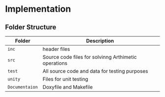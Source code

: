 # Implementation
## Folder Structure
Folder        | Description
--------------| ----------------------------------------------
`inc`         |  header files
`src`         | Source code files for solvinng Arthimetic operations
`test`        | All source code and data for testing purposes
`unity`       | Files for unit testing
`Documentaion` | Doxyfile and Makefile
